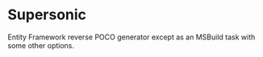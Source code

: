 # Supersonic
Entity Framework reverse POCO generator except as an MSBuild task with some other options.
